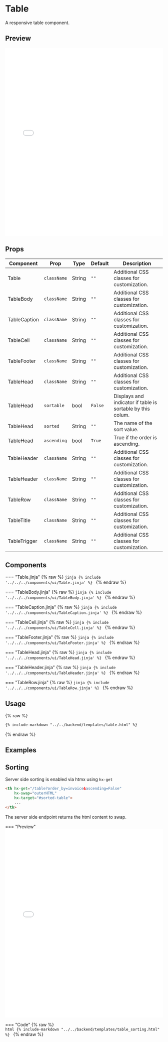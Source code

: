 # Table

A responsive table component.

## Preview

<iframe
src="{{ preview_url}}/components/table"
style="width: 100%; height: 600px; border: none;">
</iframe>

## Props

| Component    | Prop        | Type   | Default | Description                                                |
|--------------|-------------|--------|---------|------------------------------------------------------------|
| Table        | `className` | String | `""`    | Additional CSS classes for customization.                  |
| TableBody    | `className` | String | `""`    | Additional CSS classes for customization.                  |
| TableCaption | `className` | String | `""`    | Additional CSS classes for customization.                  |
| TableCell    | `className` | String | `""`    | Additional CSS classes for customization.                  |
| TableFooter  | `className` | String | `""`    | Additional CSS classes for customization.                  |
| TableHead    | `className` | String | `""`    | Additional CSS classes for customization.                  |
| TableHead    | `sortable`  | bool   | `False` | Displays and indicator if table is sortable by this colum. |
| TableHead    | `sorted`    | String | `""`    | The name of the sort value.                                |
| TableHead    | `ascending` | bool   | `True`  | True if the order is ascending.                            |
| TableHeader  | `className` | String | `""`    | Additional CSS classes for customization.                  |
| TableHeader  | `className` | String | `""`    | Additional CSS classes for customization.                  |
| TableRow     | `className` | String | `""`    | Additional CSS classes for customization.                  |
| TableTitle   | `className` | String | `""`    | Additional CSS classes for customization.                  |
| TableTrigger | `className` | String | `""`    | Additional CSS classes for customization.                  |

## Components

=== "Table.jinja"
    {% raw %}
    ```jinja
    {% include '../../../components/ui/Table.jinja' %}
    ```
    {% endraw %}

=== "TableBody.jinja"
    {% raw %}
    ```jinja
    {% include '../../../components/ui/TableBody.jinja' %}
    ```
    {% endraw %}

=== "TableCaption.jinja"
    {% raw %}
    ```jinja
    {% include '../../../components/ui/TableCaption.jinja' %}
    ```
    {% endraw %}

=== "TableCell.jinja"
    {% raw %}
    ```jinja
    {% include '../../../components/ui/TableCell.jinja' %}
    ```
    {% endraw %}


=== "TableFooter.jinja"
    {% raw %}
    ```jinja
    {% include '../../../components/ui/TableFooter.jinja' %}
    ```
    {% endraw %}

=== "TableHead.jinja"
    {% raw %}
    ```jinja
    {% include '../../../components/ui/TableHead.jinja' %}
    ```
    {% endraw %}

=== "TableHeader.jinja"
    {% raw %}
    ```jinja
    {% include '../../../components/ui/TableHeader.jinja' %}
    ```
    {% endraw %}

=== "TableRow.jinja"
    {% raw %}
    ```jinja
    {% include '../../../components/ui/TableRow.jinja' %}
    ```
    {% endraw %}


## Usage
{% raw %}   

```html
{% include-markdown "../../backend/templates/table.html" %}
```
{% endraw %}


## Examples

## Sorting 

Server side sorting is enabled via htmx using `hx-get`
```html
<th hx-get="/table?order_by=invoice&ascending=False" 
    hx-swap="outerHTML" 
    hx-target="#sorted-table">
    ...
</th>
```

The server side endpoint returns the html content to swap. 

=== "Preview"
    <iframe
    src="{{ preview_url}}/components/table?option=sorting"
    style="width: 100%; height: 600px; border: none;">
    </iframe>


=== "Code"
{% raw %}   
    ```html
    {% include-markdown "../../backend/templates/table_sorting.html" %}
    ```
{% endraw %}   
